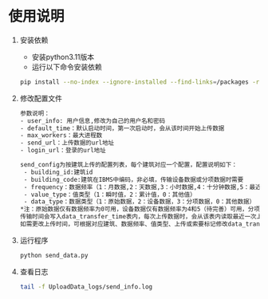 # 使用说明

1. 安装依赖

    - 安装python3.11版本
    - 运行以下命令安装依赖
    ```bash
    pip install --no-index --ignore-installed --find-links=/packages -r requirements.txt
    ```
2. 修改配置文件

    ```txt
    参数说明：
    - user_info: 用户信息,修改为自己的用户名和密码
    - default_time：默认启动时间，第一次启动时，会从该时间开始上传数据
    - max_workers：最大进程数
    - send_url：上传数据的url地址
    - login_url：登录的url地址
   ```
   ```txt
   send_config为按建筑上传的配置列表，每个建筑对应一个配置，配置说明如下：
    - building_id:建筑id
    - building_code:建筑在IBMS中编码，非必填，传输设备数据或分项数据时需要
    - frequency：数据频率（1：月数据,2：天数据,3：小时数据,4：十分钟数据,5：最近一条数据，0：其他数据）
    - value_type：值类型（1：瞬时值，2：累计值，0：其他值）
    - data_type：数据类型（1：原始数据，2：设备数据，3：分项数据，0：其他数据）
   *注：原始数据仅有数据频率为0可用，设备数据仅有数据频率为4和5（待完善）可用，分项数据仅有数据频率为1、2、3、4可用
   传输时间会写入data_transfer_time表内，每次上传数据时，会从该表内读取最近一次上传的时间，然后从该时间开始上传数据
   如需更改上传时间，可根据对应建筑、数据频率、值类型、上传或索要标记修改data_transfer_time表内的时间
   ```
3. 运行程序

    ```bash
    python send_data.py
    ```
4. 查看日志

    ```bash
    tail -f UploadData_logs/send_info.log
    ```